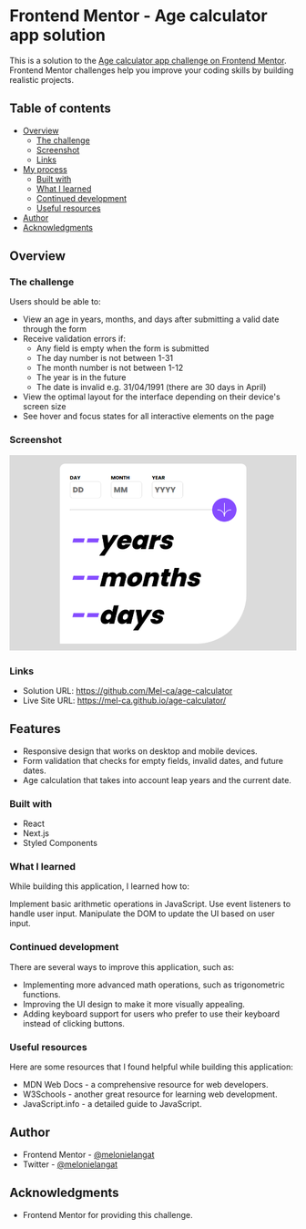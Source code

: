 # Frontend Mentor - Age calculator app solution

This is a solution to the [Age calculator app challenge on Frontend Mentor](https://www.frontendmentor.io/challenges/age-calculator-app-dF9DFFpj-Q). Frontend Mentor challenges help you improve your coding skills by building realistic projects. 

## Table of contents

- [Overview](#overview)
  - [The challenge](#the-challenge)
  - [Screenshot](#screenshot)
  - [Links](#links)
- [My process](#my-process)
  - [Built with](#built-with)
  - [What I learned](#what-i-learned)
  - [Continued development](#continued-development)
  - [Useful resources](#useful-resources)
- [Author](#author)
- [Acknowledgments](#acknowledgments)



## Overview

### The challenge

Users should be able to:

- View an age in years, months, and days after submitting a valid date through the form
- Receive validation errors if:
  - Any field is empty when the form is submitted
  - The day number is not between 1-31
  - The month number is not between 1-12
  - The year is in the future
  - The date is invalid e.g. 31/04/1991 (there are 30 days in April)
- View the optimal layout for the interface depending on their device's screen size
- See hover and focus states for all interactive elements on the page


### Screenshot

![](./ageScreenShot.png)



### Links

- Solution URL: https://github.com/Mel-ca/age-calculator
- Live Site URL: https://mel-ca.github.io/age-calculator/

## Features

- Responsive design that works on desktop and mobile devices.
- Form validation that checks for empty fields, invalid dates, and future dates.
- Age calculation that takes into account leap years and the current date.

### Built with

- React
- Next.js
- Styled Components




### What I learned

While building this application, I learned how to:

Implement basic arithmetic operations in JavaScript.
Use event listeners to handle user input.
Manipulate the DOM to update the UI based on user input.





### Continued development

There are several ways to improve this application, such as:

- Implementing more advanced math operations, such as trigonometric functions.
- Improving the UI design to make it more visually appealing.
- Adding keyboard support for users who prefer to use their keyboard instead of clicking buttons.

### Useful resources

Here are some resources that I found helpful while building this application:

- MDN Web Docs - a comprehensive resource for web developers.
- W3Schools - another great resource for learning web development.
- JavaScript.info - a detailed guide to JavaScript.


## Author


- Frontend Mentor - [@melonielangat](https://www.frontendmentor.io/profile/melonielangat)
- Twitter - [@melonielangat](https://www.twitter.com/melonielangat)



## Acknowledgments

- Frontend Mentor for providing this challenge.




